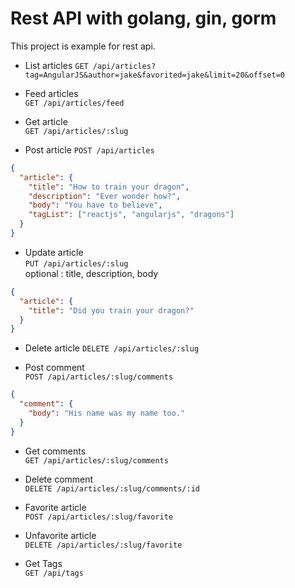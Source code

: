 # Rest API with golang, gin, gorm  
This project is example for rest api.

- List articles
`GET /api/articles?tag=AngularJS&author=jake&favorited=jake&limit=20&offset=0`  

- Feed articles  
`GET /api/articles/feed`  

- Get article  
`GET /api/articles/:slug`  

- Post article
`POST /api/articles`  

```json
{
  "article": {
    "title": "How to train your dragon",
    "description": "Ever wonder how?",
    "body": "You have to believe",
    "tagList": ["reactjs", "angularjs", "dragons"]
  }
}
``` 

- Update article  
`PUT /api/articles/:slug`  
optional : title, description, body
```json
{
  "article": {
    "title": "Did you train your dragon?"
  }
}
```  

- Delete article
`DELETE /api/articles/:slug`  

- Post comment  
`POST /api/articles/:slug/comments`  
```json
{
  "comment": {
    "body": "His name was my name too."
  }
}
```

- Get comments  
`GET /api/articles/:slug/comments`  

- Delete comment  
`DELETE /api/articles/:slug/comments/:id`  

- Favorite article  
`POST /api/articles/:slug/favorite`  

- Unfavorite article  
`DELETE /api/articles/:slug/favorite`

- Get Tags  
`GET /api/tags`
